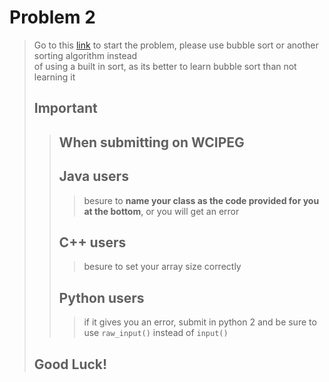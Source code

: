 # Problem 2
> Go to this [link](https://wcipeg.com/problem/a4b1) to start the problem, please use bubble sort or another sorting algorithm instead    
> of using a built in sort, as its better to learn bubble sort than not learning it    
> ## Important
>> ## When submitting on WCIPEG
>> ## Java users
>>> besure to **name your class as the code provided for you at the bottom**, or you will get an error
>> ## C++ users
>>> besure to set your array size correctly
>> ## Python users
>>> if it gives you an error, submit in python 2 and be sure to use ```raw_input()``` instead of ```input()```
> ## Good Luck!
